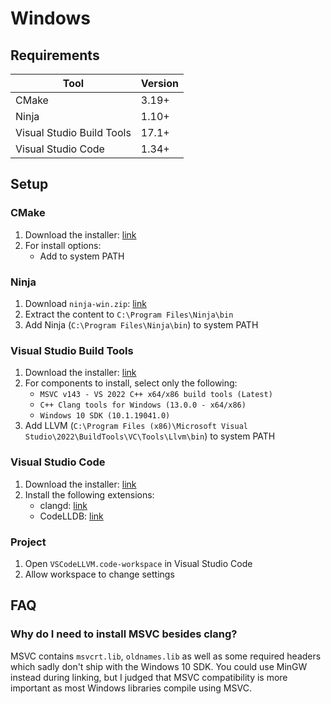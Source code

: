 # Windows

## Requirements

**Tool**                  | **Version**
------------------------- | -----------
CMake                     | 3.19+
Ninja                     | 1.10+
Visual Studio Build Tools | 17.1+
Visual Studio Code        | 1.34+

## Setup

### CMake

1. Download the installer: [link](https://cmake.org/download/)
2. For install options:
   - Add to system PATH

### Ninja

1. Download `ninja-win.zip`: [link](https://github.com/ninja-build/ninja/releases/latest)
2. Extract the content to `C:\Program Files\Ninja\bin`
3. Add Ninja (`C:\Program Files\Ninja\bin`) to system PATH

### Visual Studio Build Tools

1. Download the installer: [link](https://visualstudio.microsoft.com/downloads/?q=build+tools#build-tools-for-visual-studio-2022)
2. For components to install, select only the following:
   - `MSVC v143 - VS 2022 C++ x64/x86 build tools (Latest)`
   - `C++ Clang tools for Windows (13.0.0 - x64/x86)`
   - `Windows 10 SDK (10.1.19041.0)`
3. Add LLVM (`C:\Program Files (x86)\Microsoft Visual Studio\2022\BuildTools\VC\Tools\Llvm\bin`) to system PATH

### Visual Studio Code

1. Download the installer: [link](https://code.visualstudio.com/download)
2. Install the following extensions:
   - clangd: [link](https://marketplace.visualstudio.com/items?itemName=llvm-vs-code-extensions.vscode-clangd)
   - CodeLLDB: [link](https://marketplace.visualstudio.com/items?itemName=vadimcn.vscode-lldb)

### Project

1. Open `VSCodeLLVM.code-workspace` in Visual Studio Code
2. Allow workspace to change settings

## FAQ

### Why do I need to install MSVC besides clang?

MSVC contains `msvcrt.lib`, `oldnames.lib` as well as some required headers which sadly don't ship with the Windows 10 SDK.
You could use MinGW instead during linking, but I judged that MSVC compatibility is more important as most Windows libraries compile using MSVC.
